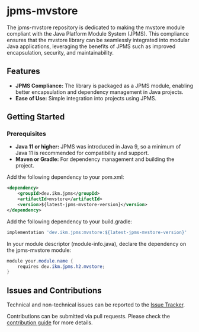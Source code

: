 # jpms-mvstore
The jpms-mvstore repository is dedicated to making the mvstore module compliant with the Java Platform Module System (JPMS). This compliance ensures that the mvstore library can be seamlessly integrated into modular Java applications, leveraging the benefits of JPMS such as improved encapsulation, security, and maintainability.

## Features

* **JPMS Compliance:** The library is packaged as a JPMS module, enabling better encapsulation and dependency management in Java projects.
* **Ease of Use:** Simple integration into projects using JPMS.

## Getting Started
### Prerequisites

* **Java 11 or higher:** JPMS was introduced in Java 9, so a minimum of Java 11 is recommended for compatibility and support.
* **Maven or Gradle:** For dependency management and building the project.

Add the following dependency to your pom.xml:
```xml
<dependency>
    <groupId>dev.ikm.jpms</groupId>
	<artifactId>mvstore</artifactId>
    <version>${latest-jpms-mvstore-version}</version>
</dependency>
```

Add the following dependency to your build.gradle:
```groovy
implementation 'dev.ikm.jpms:mvstore:${latest-jpms-mvstore-version}'
```

In your module descriptor (module-info.java), declare the dependency on the jpms-mvstore module:

```java
module your.module.name {
    requires dev.ikm.jpms.h2.mvstore;
}
```


## Issues and Contributions
Technical and non-technical issues can be reported to the [Issue Tracker](https://github.com/ikmdev/jpms-mvstore/issues).

Contributions can be submitted via pull requests. Please check the [contribution guide](doc/how-to-contribute.md) for more details.